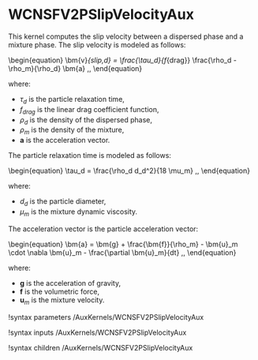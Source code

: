 # WCNSFV2PSlipVelocityAux

This kernel computes the slip velocity between a dispersed phase and
a mixture phase.
The slip velocity is modeled as follows:

\begin{equation}
  \bm{v}_{slip,d} = \frac{\tau_d}{f_{drag}} \frac{\rho_d - \rho_m}{\rho_d} \bm{a} \,,
\end{equation}

where:

- $\tau_d$ is the particle relaxation time,
- $f_{drag}$ is the linear drag coefficient function,
- $\rho_d$ is the density of the dispersed phase,
- $\rho_m$ is the density of the mixture,
- $\bm{a}$ is the acceleration vector.

The particle relaxation time is modeled as follows:

\begin{equation}
  \tau_d = \frac{\rho_d d_d^2}{18 \mu_m} \,,
\end{equation}

where:

- $d_d$ is the particle diameter,
- $\mu_m$ is the mixture dynamic viscosity.

The acceleration vector is the particle acceleration vector:

\begin{equation}
  \bm{a} = \bm{g} + \frac{\bm{f}}{\rho_m} - \bm{u}_m \cdot \nabla \bm{u}_m - \frac{\partial \bm{u}_m}{dt} \,,
\end{equation}

where:

- $\bm{g}$ is the acceleration of gravity,
- $\bm{f}$ is the volumetric force,
- $\bm{u}_m$ is the mixture velocity.

!syntax parameters /AuxKernels/WCNSFV2PSlipVelocityAux

!syntax inputs /AuxKernels/WCNSFV2PSlipVelocityAux

!syntax children /AuxKernels/WCNSFV2PSlipVelocityAux
